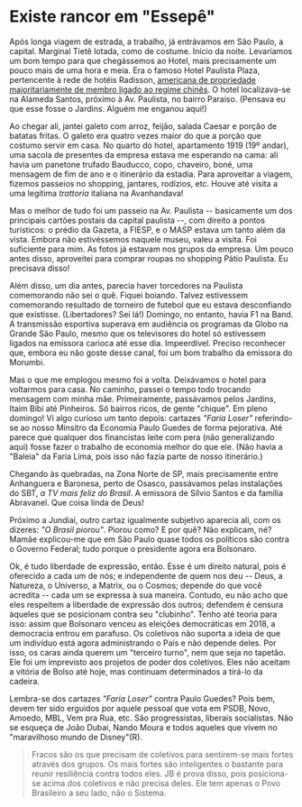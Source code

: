 # Existe rancor em "Essepê"

Após longa viagem de estrada, a trabalho, já entrávamos em São Paulo, a capital. Marginal Tietê lotada, como de costume. Início da noite. Levaríamos um bom tempo para que chegássemos ao Hotel, mais precisamente um pouco mais de uma hora e meia. Era o famoso Hotel Paulista Plaza, pertencente à rede de hotéis Radisson, [americana de propriedade majoritariamente de membro ligado ao regime chinês](https://www.radissonhotelsamericas.com/en-us/hotels/radisson-sao-paulo-paulista). O hotel localizava-se na Alameda Santos, próximo à Av. Paulista, no bairro Paraíso. (Pensava eu que esse fosse o Jardins. Alguém me enganou aqui!)

Ao chegar ali, jantei galeto com arroz, feijão, salada Caesar e porção de batatas fritas. O galeto era quatro vezes maior do que a porção que costumo servir em casa. No quarto do hotel, apartamento 1919 (19º andar), uma sacola de presentes da empresa estava me esperando na cama: ali havia um panetone trufado Bauducco, copo, chaveiro, boné, uma mensagem de fim de ano e o itinerário da estadia. Para aproveitar a viagem, fizemos passeios no shopping, jantares, rodízios, etc. Houve até visita a uma legítima _trattoria_ italiana na Avanhandava!

Mas o melhor de tudo foi um passeio na Av. Paulista -- basicamente um dos principais cartões postais da capital paulista --, com direito a pontos turísticos: o prédio da Gazeta, a FIESP, e o MASP estava um tanto além da vista. Embora não estivéssemos naquele museu, valeu a visita. Foi suficiente para mim. As fotos já estavam nos grupos da empresa. Um pouco antes disso, aproveitei para comprar roupas no shopping Pátio Paulista. Eu precisava disso!

Além disso, um dia antes, parecia haver torcedores na Paulista comemorando não sei o quê. Fiquei boiando. Talvez estivessem comemorando resultado de torneiro de futebol que eu estava desconfiando que existisse. (Libertadores? Sei lá!) Domingo, no entanto, havia F1 na Band. A transmissão esportiva superava em audiência os programas da Globo na Grande São Paulo, mesmo que os televisores do hotel só estivessem ligados na emissora carioca até esse dia. Impeerdível. Preciso reconhecer que, embora eu não goste desse canal, foi um bom trabalho da emissora do Morumbi.

Mas o que me emplogou mesmo foi a volta. Deixávamos o hotel para voltarmos para casa. No caminho, passei o tempo todo trocando mensagem com minha mãe. Primeiramente, passávamos pelos Jardins, Itaim Bibi até Pinheiros. Só bairros ricos, de gente "chique". Em pleno domingo! Vi algo curioso um tanto depois: cartazes _"Faria Loser"_ referindo-se ao nosso Minsitro da Economia Paulo Guedes de forma pejorativa. Até parece que qualquer dos financistas leite com pera (não generalizando aqui) fosse fazer o trabalho de economia melhor do que ele. (Não havia a "Baleia" da Faria Lima, pois isso não fazia parte de nosso itinerário.)

Chegando às quebradas, na Zona Norte de SP, mais precisamente entre Anhanguera e Baronesa, perto de Osasco, passávamos pelas instalações do SBT, _a TV mais feliz do Brasil_. A emissora de Sílvio Santos e da família Abravanel. Que coisa linda de Deus!

Próximo a Jundiaí, outro cartaz igualmente subjetivo aparecia ali, com os dizeres: _"O Brasil piorou"_. Piorou como? E por quê? Não explicam, né? Mamãe explicou-me que em São Paulo quase todos os políticos são contra o Governo Federal; tudo porque o presidente agora era Bolsonaro.

Ok, é tudo liberdade de expressão, então. Esse é um direito natural, pois é oferecido a cada um de nós; e independente de quem nos deu -- Deus, a Natureza, o Universo, a Matrix, ou o Cosmos; depende do que você acredita -- cada um se expressa à sua maneira. Contudo, eu não acho que eles respeitem a liberdade de expressão dos outros; defendem é censura àqueles que se posicionam contra seu "clubinho". Tenho até teoria para isso: assim que Bolsonaro venceu as eleições democráticas em 2018, a democracia entrou em parafuso. Os coletivos não suporta a ideia de que um indivíduo está agora administrando o País e não depende deles. Por isso, os caras ainda querem um "terceiro turno", nem que seja no tapetão. Ele foi um imprevisto aos projetos de poder dos coletivos. Eles não aceitam a vitória de Bolso até hoje, mas continuam determinados a tirá-lo da cadeira.

Lembra-se dos cartazes _"Faria Loser"_ contra Paulo Guedes? Pois bem, devem ter sido erguidos por aquele pessoal que vota em PSDB, Novo, Amoedo, MBL, Vem pra Rua, etc. São progressistas, liberais socialistas. Não se esqueça de João Dubai, Nando Moura e todos aqueles que vivem no "maravilhoso mundo de Disney"(R).

> Fracos são os que precisam de coletivos para sentirem-se mais fortes através dos grupos. Os mais fortes são inteligentes o bastante para reunir resiliência contra todos eles. JB é prova disso, pois posiciona-se acima dos coletivos e não precisa deles. Ele tem apenas o Povo Brasileiro a seu lado, não o Sistema.
